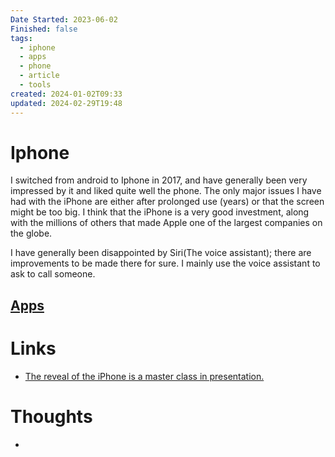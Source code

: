 ```yaml
---
Date Started: 2023-06-02
Finished: false
tags:
  - iphone
  - apps
  - phone
  - article
  - tools
created: 2024-01-02T09:33
updated: 2024-02-29T19:48
---
```



# Iphone
I switched from android to Iphone in 2017, and have generally been very impressed by it and liked quite well the phone. The only major issues I have had with the iPhone are either after prolonged use (years) or that the screen might be too big.
I think that the iPhone is a very good investment, along with the millions of others that made Apple one of the largest companies on the globe. 

I have generally been disappointed by Siri(The voice assistant); there are improvements to be made there for sure. I mainly use the voice assistant to ask to call someone. 
## [Apps](Apps.md) 


# Links
- [The reveal of the iPhone is a master class in presentation.](https://www.youtube.com/watch?v=MnrJzXM7a6o&ab_channel=JohnSchroter)

# Thoughts 
- 


